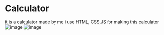 # Calculator
it is a calculator made by me
i use HTML, CSS,JS for making this calculator 
![image](https://github.com/user-attachments/assets/1ea5417e-7454-4c84-a6a1-90bb463b86b4)
![image](https://github.com/user-attachments/assets/9d3cd87e-73fe-4c7f-9669-81fe1847bf16)


